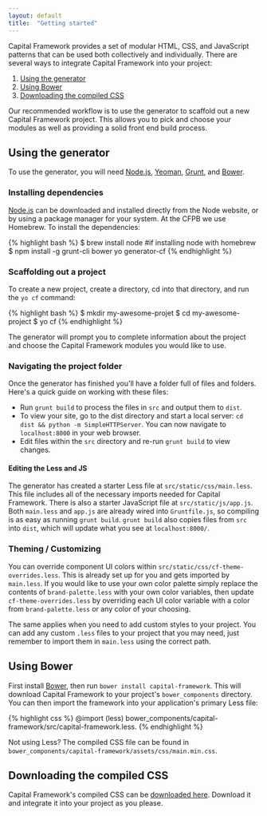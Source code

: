 ```yaml
---
layout: default
title:  "Getting started"
---
```


Capital Framework provides a set of modular HTML, CSS, and JavaScript patterns that can be used both collectively and individually. There are several ways to integrate Capital Framework into your project:

1. [Using the generator](#using-the-generator)
1. [Using Bower](#using-bower)
1. [Downloading the compiled CSS](#downloading-the-compiled-css)

Our recommended workflow is to use the generator to scaffold out a new Capital Framework project. This allows you to pick and choose your modules as well as providing a solid front end build process.

## Using the generator

To use the generator, you will need [Node.js](http://nodejs.org/), [Yeoman](http://yeoman.io/), [Grunt](http://gruntjs.com/), and [Bower](http://bower.io/).

### Installing dependencies

[Node.js](http://nodejs.org/) can be downloaded and installed directly from the Node website, or by using a package manager for your system. At the CFPB we use Homebrew. To install the dependencies:

{% highlight bash %}
$ brew install node #if installing node with homebrew
$ npm install -g grunt-cli bower yo generator-cf
{% endhighlight %}

### Scaffolding out a project

To create a new project, create a directory, cd into that directory, and run the `yo cf` command:

{% highlight bash %}
$ mkdir my-awesome-projet
$ cd my-awesome-project
$ yo cf
{% endhighlight %}

The generator will prompt you to complete information about the project and choose the Capital Framework modules you would like to use.

### Navigating the project folder

Once the generator has finished you'll have a folder full of files and folders.
Here's a quick guide on working with these files:

- Run `grunt build` to process the files in `src` and output them to `dist`.
- To view your site, go to the dist directory and start a local server: `cd dist && python -m SimpleHTTPServer`. You can now navigate to `localhost:8000` in your web browser.
- Edit files within the `src` directory and re-run `grunt build` to view changes.

#### Editing the Less and JS

The generator has created a starter Less file at `src/static/css/main.less`.
This file includes all of the necessary imports needed for Capital Framework.
There is also a starter JavaScript file at `src/static/js/app.js`.
Both `main.less` and `app.js` are already wired into `Gruntfile.js`,
so compiling is as easy as running `grunt build`.
`grunt build` also copies files from `src` into `dist`, which will update what you see at
`localhost:8000/`.

### Theming / Customizing

You can override component UI colors within `src/static/css/cf-theme-overrides.less`.
This is already set up for you and gets imported by `main.less`.
If you would like to use your own color palette simply replace the contents of
`brand-palette.less` with your own color variables,
then update `cf-theme-overrides.less` by overriding each UI color variable
with a color from `brand-palette.less` or any color of your choosing.

The same applies when you need to add custom styles to your project.
You can add any custom `.less` files to your project that you may need,
just remember to import them in `main.less` using the correct path.

## Using Bower

First install [Bower](http://bower.io/), then run `bower install capital-framework`.
This will download Capital Framework to your project's `bower_components` directory.
You can then import the framework into your application's primary Less file:

{% highlight css %}
@import (less) bower_components/capital-framework/src/capital-framework.less.
{% endhighlight %}

Not using Less? The compiled CSS file can be found in
`bower_components/capital-framework/assets/css/main.min.css`.

## Downloading the compiled CSS

Capital Framework's compiled CSS can be [downloaded here](https://cfpb.github.io/capital-framework/releases/capital-framework-latest.zip).
Download it and integrate it into your project as you please.
